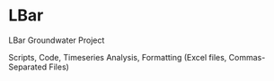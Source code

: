# LBar
LBar Groundwater Project 

Scripts, Code, Timeseries Analysis, Formatting (Excel files, Commas-Separated Files)


